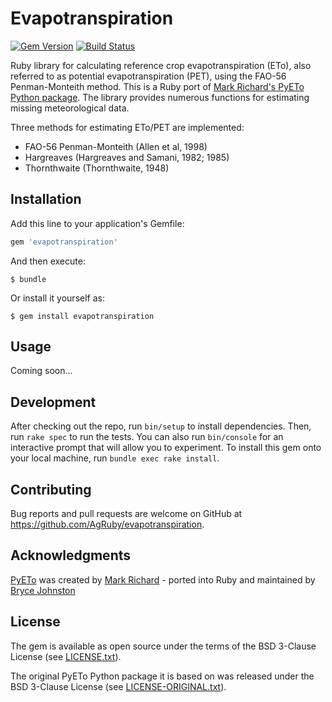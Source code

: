 # Evapotranspiration

[![Gem Version](http://img.shields.io/gem/v/evapotranspiration.svg)][gem]
[![Build Status](http://img.shields.io/travis/AgRuby/evapotranspiration.svg)][travis]

[gem]: https://rubygems.org/gems/evapotranspiration
[travis]: http://travis-ci.org/AgRuby/evapotranspiration

Ruby library for calculating reference crop evapotranspiration (ETo), also referred to as potential evapotranspiration (PET), using the FAO-56 Penman-Monteith method. This is a Ruby port of [Mark Richard's PyETo Python package](https://github.com/woodcrafty/PyETo). The library provides numerous functions for estimating missing meteorological data.

Three methods for estimating ETo/PET are implemented:

- FAO-56 Penman-Monteith (Allen et al, 1998)
- Hargreaves (Hargreaves and Samani, 1982; 1985)
- Thornthwaite (Thornthwaite, 1948)

## Installation

Add this line to your application's Gemfile:

```ruby
gem 'evapotranspiration'
```

And then execute:

    $ bundle

Or install it yourself as:

    $ gem install evapotranspiration

## Usage

Coming soon...

## Development

After checking out the repo, run `bin/setup` to install dependencies. Then, run `rake spec` to run the tests. You can also run `bin/console` for an interactive prompt that will allow you to experiment. To install this gem onto your local machine, run `bundle exec rake install`.

## Contributing

Bug reports and pull requests are welcome on GitHub at https://github.com/AgRuby/evapotranspiration.

## Acknowledgments

[PyETo](https://github.com/woodcrafty/PyETo) was created by [Mark Richard](https://github.com/woodcrafty) - ported into Ruby and maintained by [Bryce Johnston](https://github.com/brycejohnston)

## License

The gem is available as open source under the terms of the BSD 3-Clause License (see [LICENSE.txt](https://github.com/AgRuby/evapotranspiration/blob/master/LICENSE.txt)).

The original PyETo Python package it is based on was released under the BSD 3-Clause License (see [LICENSE-ORIGINAL.txt](https://github.com/AgRuby/evapotranspiration/blob/master/LICENSE-ORIGINAL.txt)).
